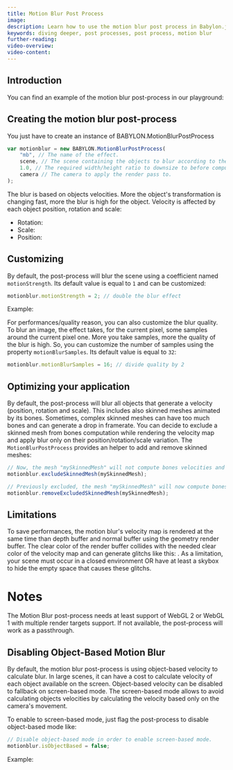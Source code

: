 ```yaml
---
title: Motion Blur Post Process
image: 
description: Learn how to use the motion blur post process in Babylon.js.
keywords: diving deeper, post processes, post process, motion blur
further-reading:
video-overview:
video-content:
---
```


## Introduction
You can find an example of the motion blur post-process in our playground: <Playground id="#E5YGEL#2" title="Motion Blur Post Process Example" description="Simple example of the motion blur post process." image=""/>

## Creating the motion blur post-process

You just have to create an instance of BABYLON.MotionBlurPostProcess
```javascript
var motionblur = new BABYLON.MotionBlurPostProcess(
    "mb", // The name of the effect.
    scene, // The scene containing the objects to blur according to their velocity.
    1.0, // The required width/height ratio to downsize to before computing the render pass.
    camera // The camera to apply the render pass to.
);
```

The blur is based on objects velocities. More the object's transformation is changing fast, more the blur is high for the object. Velocity is affected by each object position, rotation and scale:
- Rotation: <Playground id="#9LRA3T#4" title="Rotational Motion Blur" description="Simple example showing rotational motion blur." image=""/>
- Scale: <Playground id="#9LRA3T#6" title="Scaling Motion Blur" description="Simple example of motion blur based on scale." image=""/>
- Position: <Playground id="#9LRA3T#8" title="Positional Motion Blur" description="Simple example of motion blur based on position." image=""/>

## Customizing
By default, the post-process will blur the scene using a coefficient named `motionStrength`. Its default value is equal to `1` and can be customized:
```javascript
motionblur.motionStrength = 2; // double the blur effect
```
Example: <Playground id="#9LRA3T#10" title="Customizing Motion Blur" description="Simple example of customizing the motion blur post process." image=""/>

For performances/quality reason, you can also customize the blur quality. To blur an image, the effect
takes, for the current pixel, some samples around the current pixel one. More you take samples, more the quality of the blur is high. So, you can customize the number of samples using the property `motionBlurSamples`. Its default value is equal to `32`:
```javascript
motionblur.motionBlurSamples = 16; // divide quality by 2
```

## Optimizing your application
By default, the post-process will blur all objects that generate a velocity (position, rotation and scale). This includes also skinned meshes animated by its bones.
Sometimes, complex skinned meshes can have too much bones and can generate a drop in framerate. You can decide to exclude a skinned mesh from bones computation while rendering the velocity map and apply blur only on their position/rotation/scale variation. The `MotionBlurPostProcess` provides an helper to add and remove skinned meshes:
```javascript
// Now, the mesh "mySkinnedMesh" will not compute bones velocities and will save performances.
motionblur.excludeSkinnedMesh(mySkinnedMesh);
```

```javascript
// Previously excluded, the mesh "mySkinnedMesh" will now compute bones velocities for a better render.
motionblur.removeExcludedSkinnedMesh(mySkinnedMesh);
```

## Limitations
To save performances, the motion blur's velocity map is rendered at the same time than depth buffer and normal buffer using the geometry render buffer.
The clear color of the render buffer collides with the needed clear color of the velocity map and can generate glitchs like this: <Playground id="#E5YGEL#3" title="Limitations In The Motion Blur Post Process" description="Simple example showcasing colliding visual artifacts between the clear color of the render buffer and the velocity map." image=""/>. As a limitation, your scene must occur in a closed environment OR have at least a skybox to hide the empty space that causes these glitchs.

# Notes
The Motion Blur post-process needs at least support of WebGL 2 or WebGL 1 with multiple render targets support. If not available, the post-process will work as a passthrough.

## Disabling Object-Based Motion Blur
By default, the motion blur post-process is using object-based velocity to calculate blur. In large scenes, it can have a cost to calculate velocity of each object available on the screen. Object-based velocity can be disabled to fallback on screen-based mode. The screen-based mode allows to avoid calculating objects velocities by calculating the velocity based only on the camera's movement.

To enable to screen-based mode, just flag the post-process to disable object-based mode like:
```javascript
// Disable object-based mode in order to enable screen-based mode.
motionblur.isObjectBased = false;
```

Example: <Playground id="#E5YGEL#7" title="Screen-Based Motion Blur" description="Simple example of customizing the motion blur post process to disable object-based mode." image=""/>